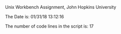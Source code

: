 Unix Workbench Assignment, John Hopkins University

The Date is: 
01/31/18 13:12:16

The number of code lines in the script is:  17
